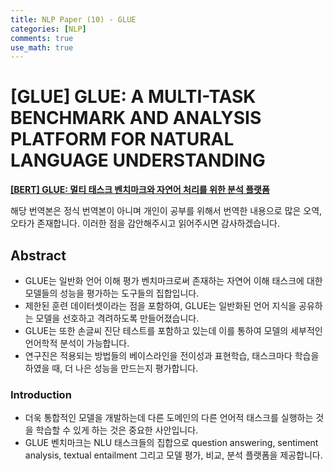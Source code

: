 ```yaml
---
title: NLP Paper (10) - GLUE
categories: [NLP]
comments: true
use_math: true
---
```




# [GLUE] GLUE: A MULTI-TASK BENCHMARK AND ANALYSIS PLATFORM FOR NATURAL LANGUAGE UNDERSTANDING



[**[BERT] GLUE: 멀티 태스크 벤치마크와 자연어 처리를 위한 분석 플랫폼**](https://arxiv.org/pdf/1804.07461.pdf)



해당 번역본은 정식 번역본이 아니며 개인이 공부를 위해서 번역한 내용으로 많은 오역, 오타가 존재합니다. 이러한 점을 감안해주시고 읽어주시면 감사하겠습니다.



## Abstract

- GLUE는 일반화 언어 이해 평가 벤치마크로써 존재하는 자연어 이해 태스크에 대한 모델들의 성능을 평가하는 도구들의 집합입니다.
- 제한된 훈련 데이터셋이라는 점을 포함하여, GLUE는 일반화된 언어 지식을 공유하는 모델을 선호하고 격려하도록 만들어졌습니다.
- GLUE는 또한 손글씨 진단 테스트를 포함하고 있는데 이를 통하여 모델의 세부적인 언어학적 분석이 가능합니다.
- 연구진은 적용되는 방법들의 베이스라인을 전이성과 표현학습, 태스크마다 학습을 하였을 때, 더 나은 성능을 만드는지 평가합니다.



### Introduction

- 더욱 통합적인 모델을 개발하는데 다른 도메인의 다른 언어적 태스크를 실행하는 것을 학습할 수 있게 하는 것은 중요한 사안입니다.
- GLUE 벤치마크는 NLU 태스크들의 집합으로 question answering, sentiment analysis, textual entailment 그리고 모델 평가, 비교, 분석 플랫폼을 제공합니다.

